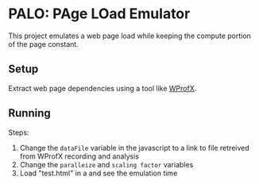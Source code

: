 PALO: PAge LOad Emulator
==========
This project emulates a web page load while keeping the compute portion of the page constant.

Setup
----------
Extract web page dependencies using a tool like [WProfX](https://github.com/jnejati/WProfX).


Running
----------

Steps:
1. Change the ```dataFile``` variable in the javascript to a link to file retreived from WProfX recording and analysis
2. Change the ```paralleize``` and ```scaling factor``` variables
3. Load "test.html" in a and see the emulation time
